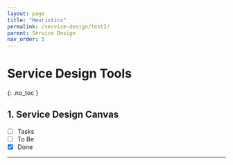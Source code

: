 ```yaml
---
layout: page
title: "Heuristics"
permalink: /service-design/test2/
parent: Service Design
nav_order: 5
---
```


# Service Design Tools

{: .no_toc }



## 1. Service Design Canvas

- [ ] Tasks
- [ ] To Be 
- [x] Done

------

